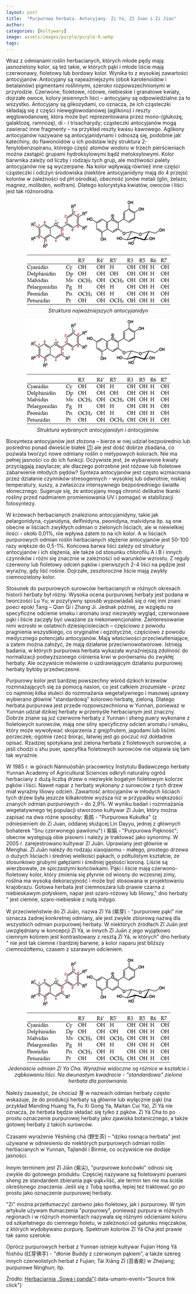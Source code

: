 ```yaml
---
layout: post
title:  "Purpurowa herbata. Antocyjany. Zi Ya, Zǐ Juan i Zi Jian"
author: 
categories: [Kultywary]
image: assets/images/purple/purple-0.webp
tags: 
---
```


Wraz z odmianami roślin herbacianych, których młode pędy mają jasnozielony kolor, są też takie, w których pąki i młode liście mają czerwonawy, fioletowy lub bordowy kolor. Wynika to z wysokiej zawartości antocyjanów.
Antocyjany są najważniejszymi (obok karotenoidów i betalainów) pigmentami roślinnymi, szeroko rozpowszechnionymi w przyrodzie. Czerwone, fioletowe, różowe, niebieskie i granatowe kwiaty, dojrzałe owoce, kolory jesiennych liści – antocyjany są odpowiedzialne za to wszystko. Antocyjany są glikozydami, co oznacza, że ich cząsteczki składają się z części niewęglowodanowej (aglikonu) i reszty węglowodanowej, która może być reprezentowana przez mono-(glukozę, galaktozę, ramnozę), di - i trisacharydy; cząsteczki antocyjanów mogą zawierać inne fragmenty – na przykład reszty kwasu kawowego. Aglikony antocyjanów nazywane są antocyjanidynami i odnoszą się, podobnie jak katechiny, do flawonoidów u ich podstaw leży struktura 2-fenylobenzopiranu, którego część atomów wodoru w trzech pierścieniach można zastąpić grupami hydroksylowymi bądź metoksylowymi. Kolor barwnika zależy od liczby i rodzaju tych grup, ale możliwości palety antocyjanów nie są wyczerpane. Na kolor wpływają również inne części cząsteczki i odczyn środowiska (niektóre antocyjanidyny mają do 4 przejść kolorów w zależności od pH ośrodka), obecność jonów metali (glin, żelazo, magnez, molibden, wolfram). Dlatego kolorystyka kwiatów, owoców i liści jest tak różnorodna.

<p align="center">
  <img alt="anto-1" src="/assets/images/anto/anto-1._resized.webp" width="400">
  <br>
    <em><i>Struktura najważniejszych antocyjanidyn</i></em>
</p>

<p align="center">
  <img alt="anto-2" src="/assets/images/anto/anto-1._resized.webp" width="400">
  <br>
    <em><i>Struktura wybranych antocyjanidyn i antocyjanów.</i></em>
</p>

Biosynteza antocyjanów jest złożona – bierze w niej udział bezpośrednio lub pośrednio ponad dwieście białek [[1]](https://pubmed.ncbi.nlm.nih.gov/31853722/) ale jest dość dobrze zbadana, co pozwala tworzyć nowe odmiany roślin o nietypowych kolorach. Nie ma pełnej jasności co do ich funkcji. Oczywiste jest, że wybarwione kwiaty przyciągają zapylacze; ale dlaczego potrzebne jest różowe lub fioletowe zabarwienie młodych pędów? Synteza antocyjanów jest często wzmacniana przez działanie czynników stresogennych - wysokiej lub odwrotnie, niskiej temperatury, suszy, a zwłaszcza intensywnego bezpośredniego światła słonecznego. Sugeruje się, że antocyjany mogą chronić delikatne tkanki rośliny przed nadmiarem promieniowania UV i pomagać w stabilizacji fotosyntezy.

W krzewach herbacianych znaleziono antocyjanidyny, takie jak pelargonidyna, cyjanidyna, delfinidyna, peonidyna, malvidyna itp. są one obecne w liściach zwykłych odmian o zielonych liściach, ale w niewielkiej ilości - około 0,01%, nie wpływa zatem to na ich kolor. A w liściach purpurowych odmian roślin herbacianych stężenie antocyjanów jest 50-100 razy większe do 0,5-1%. Końcowa barwa liści zależy od struktury antocyjanów i ich stężenia, ale także od stosunku chlorofilu A i B i innych czynników i różni się znacznie w zależności od warunków wzrostu. Z reguły czerwony lub fioletowy odcień pąków i pierwszych 2-4 liści na pędzie jest wyraźny, gdy liść rośnie. Dojrzałe, zeszłoroczne liście mają zwykły ciemnozielony kolor.

Stosunek do purpurowych surowców herbacianych w różnych okresach historii herbaty był różny. Wysoka ocena purpurowej herbaty jest podana w tworczości Lu Yu; w pozytywny sposób wypowiadali się o niej inni znani poeci epoki Tang – Qian Qi i Zhang Ji. Jednak później, ze względu na specyficzne odcienie smaku i aromatu oraz niezwykły wygląd, czerwonawe pąki i liście zaczęły być uważane za niekonwencjonalne. Zainteresowanie nimi wzrosło w ostatnich dziesięcioleciach – częściowo z powodu pragnienia wszystkiego, co oryginalne i egzotyczne, częściowo z powodu medycznego potencjału antocyjanów. Mają właściwości przeciwutleniające, a zatem można założyć, że mają działanie przeciwnowotworowe. Istnieją badania, w których purpurowa herbata wykazała wyraźniejszą zdolność do normalizacji podwyższonego ciśnienia krwi w porównaniu do zwykłej herbaty. Ale oczywiście mówienie o uzdrawiającym działaniu purpurowej herbaty byłoby przedwczesne.

Purpurowy kolor jest bardziej powszechny wśród dzikich krzewów rozmnażających się za pomocą nasion, co jest całkiem zrozumiałe – przez co najmniej kilka stuleci do rozmnażania wegetatywnego i masowej uprawy wybierano głównie "standardową" kolorowo herbatę, zieloną. Dlatego herbata purpurowa jest przede rozpowszechniona w Yunnan, ponieważ w Yunnan udział dzikiej herbaty w przemyśle herbacianym jest znaczny. Dobrze znane są już czerwone herbaty z Yunnan i sheng puery wykonane z fioletowych surowców, mają one silny specyficzny odcień aromatu i smaku, który może wywoływać skojarzenia z grejpfrutem, jagodami lub liśćmi porzeczek; ogólnie rzecz biorąc, łatwiej jest go poczuć niż dokładnie opisać. Rzadziej spotykana jest zielona herbata z fioletowych surowców, a jeśli chodzi o shu puer, specyfika fioletowych surowców nie objawia się tam tak wyraźnie.

W 1985 r. w górach Nánnuòshān pracownicy Instytutu Badawczego herbaty Yunnan Academy of Agricultural Sciences odkryli naturalny ogród herbaciany z dużą liczbą drzew o niezwykle bogatym fioletowym kolorze pąków i liści. Nawet napar z herbaty wykonany z surowców z tych drzew miał wyraźny liliowy odcień. Zawartość antocyjanów w młodych liściach tych drzew była jeszcze kilkakrotnie wyższa niż w przypadku większości znanych odmian purpurowych – do 2,9%. W wyniku badań i rozmnażania wegetatywnego tej populacji stworzono kultywar Zǐ Juān, który można zapisać na dwa różne sposoby: 紫鹃 - "Purpurowa Kukułka" (z odniesieniem do Zi Juan, oddanej służącej Lin Dayyu, jednej z głównych bohaterek "Snu czerwonego pawilonu") i 紫娟 - "Purpurowa Piękność"; obecnie występują obie pisowni i należy je traktować jako synonimy. W 2005 r. zarejestrowano kultywar Zǐ Juān. Uprawiany jest głównie w Menghai.
Zǐ Juān należy do rodzaju xiaoqiaomu - małego, prostego drzewa o dużych liściach i średniej wielkości pąkach, o półtulistym kształcie, ze stosunkowo grubymi gałęziami i średniej gęstości koroną. Liście są wierzbowate, ze spiczastymi końcówkami. Pąki i liście mają czerwono-fioletowy kolor, który zmienia się płynnie od wiosny do wczesnej zimy, roślina ma wysoką dekoracyjność i może być stosowana w projektowaniu krajobrazu. Gotowa herbata jest ciemnoszara lub prawie czarna z niebieskawym połyskiem, napar jest szaro-różowy lub liliowy," dno herbaty " jest ciemne, szaro-niebieskie z nutą indygo.

W przeciwieństwie do Zǐ Juān, nazwa Zǐ Yá (紫芽) - "purpurowe pąki" nie oznacza żadnej konkretnej odmiany, ale jest zwykle zbiorową nazwą dla wszystkich odmian purpurowej herbaty. W niektórych źródłach Zǐ Juān jest uwzględniany w koncepcji Zǐ Yá, w innych Zǐ Juān z jego wyjątkowo ciemnym kolorem jest kontrastowany z resztą Zǐ Yá, w których" dno herbaty " nie jest tak ciemne i bardziej barwne, a kolor naparu jest bliższy ciemnożółtemu, czasem z szarawym odcieniem.

<p align="center">
  <img alt="anto-3" src="/assets/images/anto/anto-1._resized.webp" width="400">
  <br>
    <em><i>Jedenaście odmian Zi Ya Cha. Wyraźnie widoczne są różnice w kształcie i ząbkowaniu liści. Na dwunastym kwadracie - "standardowa" zielona herbata dla porównania.</i></em>
</p>

Należy zauważyć, że chociaż  芽 w nazwach odmian herbaty często wskazuje, że do produkcji herbaty są głównie lub wyłącznie pąki (na przykład Manding Huang Ya, Fu Xi Gong Ya, Maitan Cui Ya), Zǐ Yá nie oznacza, że herbata będzie składać się tylko z pąków. Zǐ Yá Cha to po prostu oznaczenie purpurowej herbaty jako zjawiska botanicznego, a także gotowej herbaty z takich surowców.

Czasami wyrażenie Yěshēng chá (野生茶) – "dziko rosnąca herbata" jest używane w odniesieniu do niektórych purpurowych odmian roślin herbacianych w Yunnan, Tajlandii i Birmie, co oczywiście nie dodaje jasności.

Innym terminem jest Zǐ Jiān (紫尖), "purpurowe końcówki" odnosi się zwykle do gotowego produktu. Częściej nazywane są fioletowymi puerami sheng ze standardem zbierania pąk-pąk+liść, ale termin ten nie ma ściśle określonego znaczenia. Jeśli się z Tobą spotka, lepiej też traktować go po prostu jako oznaczenie purpurowej herbaty.

"Zi" można przetłumaczyć zarówno jako fioletowy, jak i purpurowy. W tym artykule używam tłumaczenia "purpurowy", ponieważ purpura w różnych regionach i w różnych momentach nazywała się różnymi odcieniami koloru od szkarłatnego do ciemnego fioletu, w zależności od gatunku mięczaków, z których wydobywano purpurę. Spektrum kolorów Zǐ Yá Cha jest prawie tak samo szerokie.

Oprócz purpurowych herbat z Yunnan istnieje kultywar Fujian Hóng Yá fóshǒu (红芽佛手) - "dłonie Buddy z czerwonym pąkiem", a także szereg innych czerwolistych herbat z Fujian; Tái Xiāng Zǐ (苔香紫) w Zhejiang; purpurowe Ninghun; itp.

Źródło:
[Herbaciarnia „Sowa i panda”](https://vk.com/club47905050){:data-umami-event="Source link click"}
